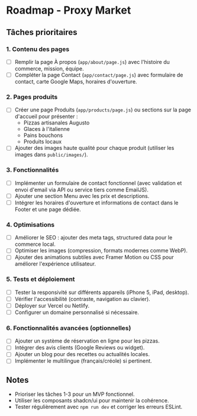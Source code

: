 # Roadmap - Proxy Market

## Tâches prioritaires

### 1. Contenu des pages
- [ ] Remplir la page À propos (`app/about/page.js`) avec l'histoire du commerce, mission, équipe.
- [ ] Compléter la page Contact (`app/contact/page.js`) avec formulaire de contact, carte Google Maps, horaires d'ouverture.

### 2. Pages produits
- [ ] Créer une page Produits (`app/products/page.js`) ou sections sur la page d'accueil pour présenter :
  - Pizzas artisanales Augusto
  - Glaces à l'italienne
  - Pains bouchons
  - Produits locaux
- [ ] Ajouter des images haute qualité pour chaque produit (utiliser les images dans `public/images/`).

### 3. Fonctionnalités
- [ ] Implémenter un formulaire de contact fonctionnel (avec validation et envoi d'email via API ou service tiers comme EmailJS).
- [ ] Ajouter une section Menu avec les prix et descriptions.
- [ ] Intégrer les horaires d'ouverture et informations de contact dans le Footer et une page dédiée.

### 4. Optimisations
- [ ] Améliorer le SEO : ajouter des meta tags, structured data pour le commerce local.
- [ ] Optimiser les images (compression, formats modernes comme WebP).
- [ ] Ajouter des animations subtiles avec Framer Motion ou CSS pour améliorer l'expérience utilisateur.

### 5. Tests et déploiement
- [ ] Tester la responsivité sur différents appareils (iPhone 5, iPad, desktop).
- [ ] Vérifier l'accessibilité (contraste, navigation au clavier).
- [ ] Déployer sur Vercel ou Netlify.
- [ ] Configurer un domaine personnalisé si nécessaire.

### 6. Fonctionnalités avancées (optionnelles)
- [ ] Ajouter un système de réservation en ligne pour les pizzas.
- [ ] Intégrer des avis clients (Google Reviews ou widget).
- [ ] Ajouter un blog pour des recettes ou actualités locales.
- [ ] Implémenter le multilingue (français/créole) si pertinent.

## Notes
- Prioriser les tâches 1-3 pour un MVP fonctionnel.
- Utiliser les composants shadcn/ui pour maintenir la cohérence.
- Tester régulièrement avec `npm run dev` et corriger les erreurs ESLint.

